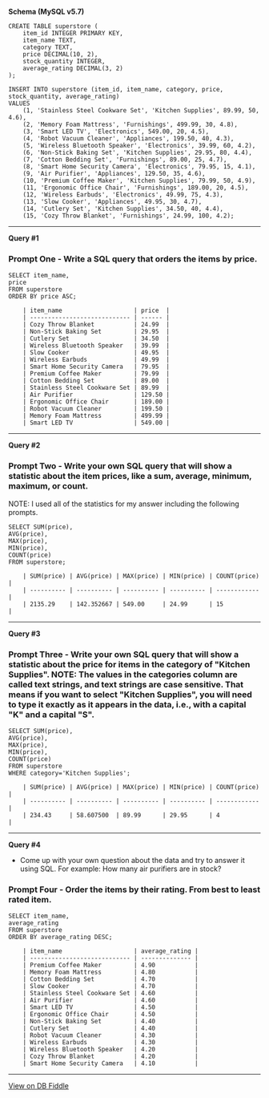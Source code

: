 **Schema (MySQL v5.7)**

    CREATE TABLE superstore (
        item_id INTEGER PRIMARY KEY,
        item_name TEXT,
        category TEXT,
        price DECIMAL(10, 2),
        stock_quantity INTEGER,
        average_rating DECIMAL(3, 2)
    );
    
    INSERT INTO superstore (item_id, item_name, category, price, stock_quantity, average_rating)
    VALUES
        (1, 'Stainless Steel Cookware Set', 'Kitchen Supplies', 89.99, 50, 4.6),
        (2, 'Memory Foam Mattress', 'Furnishings', 499.99, 30, 4.8),
        (3, 'Smart LED TV', 'Electronics', 549.00, 20, 4.5),
        (4, 'Robot Vacuum Cleaner', 'Appliances', 199.50, 40, 4.3),
        (5, 'Wireless Bluetooth Speaker', 'Electronics', 39.99, 60, 4.2),
        (6, 'Non-Stick Baking Set', 'Kitchen Supplies', 29.95, 80, 4.4),
        (7, 'Cotton Bedding Set', 'Furnishings', 89.00, 25, 4.7),
        (8, 'Smart Home Security Camera', 'Electronics', 79.95, 15, 4.1),
        (9, 'Air Purifier', 'Appliances', 129.50, 35, 4.6),
        (10, 'Premium Coffee Maker', 'Kitchen Supplies', 79.99, 50, 4.9),
        (11, 'Ergonomic Office Chair', 'Furnishings', 189.00, 20, 4.5),
        (12, 'Wireless Earbuds', 'Electronics', 49.99, 75, 4.3),
        (13, 'Slow Cooker', 'Appliances', 49.95, 30, 4.7),
        (14, 'Cutlery Set', 'Kitchen Supplies', 34.50, 40, 4.4),
        (15, 'Cozy Throw Blanket', 'Furnishings', 24.99, 100, 4.2);
    

---

**Query #1**
### Prompt One - Write a SQL query that orders the items by price.

    SELECT item_name,
    price
    FROM superstore
    ORDER BY price ASC;

        | item_name                    | price  |
        | ---------------------------- | ------ |
        | Cozy Throw Blanket           | 24.99  |
        | Non-Stick Baking Set         | 29.95  |
        | Cutlery Set                  | 34.50  |
        | Wireless Bluetooth Speaker   | 39.99  |
        | Slow Cooker                  | 49.95  |
        | Wireless Earbuds             | 49.99  |
        | Smart Home Security Camera   | 79.95  |
        | Premium Coffee Maker         | 79.99  |
        | Cotton Bedding Set           | 89.00  |
        | Stainless Steel Cookware Set | 89.99  |
        | Air Purifier                 | 129.50 |
        | Ergonomic Office Chair       | 189.00 |
        | Robot Vacuum Cleaner         | 199.50 |
        | Memory Foam Mattress         | 499.99 |
        | Smart LED TV                 | 549.00 |

---
**Query #2**
### Prompt Two - Write your own SQL query that will show a statistic about the item prices, like a sum, average, minimum, maximum, or count. 
NOTE: I used all of the statistics for my answer including the following prompts.

    SELECT SUM(price), 
    AVG(price), 
    MAX(price),
    MIN(price),
    COUNT(price)
    FROM superstore;

        | SUM(price) | AVG(price) | MAX(price) | MIN(price) | COUNT(price) |
        | ---------- | ---------- | ---------- | ---------- | ------------ |
        | 2135.29    | 142.352667 | 549.00     | 24.99      | 15           |

---
**Query #3**
### Prompt Three - Write your own SQL query that will show a statistic about the price for items in the category of "Kitchen Supplies". NOTE: The values in the categories column are called text strings, and text strings are case sensitive. That means if you want to select "Kitchen Supplies", you will need to type it exactly as it appears in the data, i.e., with a capital "K" and a capital "S".

    SELECT SUM(price),
    AVG(price), 
    MAX(price),
    MIN(price),
    COUNT(price)
    FROM superstore
    WHERE category='Kitchen Supplies';

        | SUM(price) | AVG(price) | MAX(price) | MIN(price) | COUNT(price) |
        | ---------- | ---------- | ---------- | ---------- | ------------ |
        | 234.43     | 58.607500  | 89.99      | 29.95      | 4            |

---
**Query #4** 
- Come up with your own question about the data and try to answer it using SQL. For example: How many air purifiers are in stock?
### Prompt Four - Order the items by their rating. From best to least rated item.

    SELECT item_name,
    average_rating
    FROM superstore
    ORDER BY average_rating DESC;

        | item_name                    | average_rating |
        | ---------------------------- | -------------- |
        | Premium Coffee Maker         | 4.90           |
        | Memory Foam Mattress         | 4.80           |
        | Cotton Bedding Set           | 4.70           |
        | Slow Cooker                  | 4.70           |
        | Stainless Steel Cookware Set | 4.60           |
        | Air Purifier                 | 4.60           |
        | Smart LED TV                 | 4.50           |
        | Ergonomic Office Chair       | 4.50           |
        | Non-Stick Baking Set         | 4.40           |
        | Cutlery Set                  | 4.40           |
        | Robot Vacuum Cleaner         | 4.30           |
        | Wireless Earbuds             | 4.30           |
        | Wireless Bluetooth Speaker   | 4.20           |
        | Cozy Throw Blanket           | 4.20           |
        | Smart Home Security Camera   | 4.10           |

---

[View on DB Fiddle](https://www.db-fiddle.com/f/PvBAaQwEUSWAxZCsg4Vmx/0)